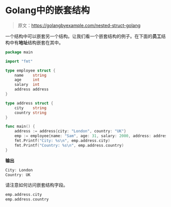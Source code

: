 # Golang中的嵌套结构

> 原文：<https://golangbyexample.com/nested-struct-golang>

一个结构中可以嵌套另一个结构。让我们看一个嵌套结构的例子。在下面的**员工**结构中有**地址**结构嵌套在其中。

```go
package main

import "fmt"

type employee struct {
    name    string
    age     int
    salary  int
    address address
}

type address struct {
    city    string
    country string
}

func main() {
    address := address{city: "London", country: "UK"}
    emp := employee{name: "Sam", age: 31, salary: 2000, address: address}
    fmt.Printf("City: %s\n", emp.address.city)
    fmt.Printf("Country: %s\n", emp.address.country)
}
```

**输出**

```go
City: London
Country: UK
```

请注意如何访问嵌套结构字段。

```go
emp.address.city
emp.address.country
```